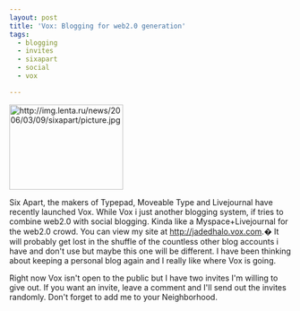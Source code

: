 ```yaml
---
layout: post
title: 'Vox: Blogging for web2.0 generation'
tags:
  - blogging
  - invites
  - sixapart
  - social
  - vox

---
```


<img src="http://img.lenta.ru/news/2006/03/09/sixapart/picture.jpg" alt="http://img.lenta.ru/news/2006/03/09/sixapart/picture.jpg" height="152" width="203" />

Six Apart, the makers of <span>Typepad</span>, <span>Moveable</span> Type and <span>Livejournal</span> have recently launched <span>Vox</span>. While <span>Vox</span> i just another blogging system, if <span>tries</span> to combine web2.0 with social blogging. Kinda like a <span>Myspace</span>+<span>Livejournal</span> for the web2.0 crowd. You can view my site at <a href="http://jadedhalo.vox.com/">http://jadedhalo.vox.com</a>.� It will probably get lost in the shuffle of the countless other blog accounts i have and <span>don't</span> use but maybe this one will be different. I have been thinking about keeping a personal blog again and I really like where <span>Vox</span> is going.

Right now <span>Vox</span> isn't open to the public but I have two invites I'm willing to give out. If you want an invite, leave a comment and I'll send out the invites randomly. Don't forget to add me to your <span>Neighborhood</span>.

<!-- technorati tags begin -->

<p style="font-size: 10px; text-align: right">
<a href="http://technorati.com/tag/social" rel="tag"></a>

<!-- technorati tags end --></p>
